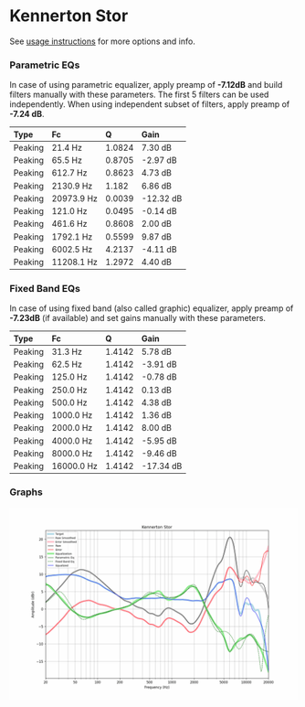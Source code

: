 # Kennerton Stor
See [usage instructions](https://github.com/jaakkopasanen/AutoEq#usage) for more options and info.

### Parametric EQs
In case of using parametric equalizer, apply preamp of **-7.12dB** and build filters manually
with these parameters. The first 5 filters can be used independently.
When using independent subset of filters, apply preamp of **-7.24 dB**.

| Type    | Fc         |      Q | Gain      |
|:--------|:-----------|:-------|:----------|
| Peaking | 21.4 Hz    | 1.0824 | 7.30 dB   |
| Peaking | 65.5 Hz    | 0.8705 | -2.97 dB  |
| Peaking | 612.7 Hz   | 0.8623 | 4.73 dB   |
| Peaking | 2130.9 Hz  | 1.182  | 6.86 dB   |
| Peaking | 20973.9 Hz | 0.0039 | -12.32 dB |
| Peaking | 121.0 Hz   | 0.0495 | -0.14 dB  |
| Peaking | 461.6 Hz   | 0.8608 | 2.00 dB   |
| Peaking | 1792.1 Hz  | 0.5599 | 9.87 dB   |
| Peaking | 6002.5 Hz  | 4.2137 | -4.11 dB  |
| Peaking | 11208.1 Hz | 1.2972 | 4.40 dB   |

### Fixed Band EQs
In case of using fixed band (also called graphic) equalizer, apply preamp of **-7.23dB**
(if available) and set gains manually with these parameters.

| Type    | Fc         |      Q | Gain      |
|:--------|:-----------|:-------|:----------|
| Peaking | 31.3 Hz    | 1.4142 | 5.78 dB   |
| Peaking | 62.5 Hz    | 1.4142 | -3.91 dB  |
| Peaking | 125.0 Hz   | 1.4142 | -0.78 dB  |
| Peaking | 250.0 Hz   | 1.4142 | 0.13 dB   |
| Peaking | 500.0 Hz   | 1.4142 | 4.38 dB   |
| Peaking | 1000.0 Hz  | 1.4142 | 1.36 dB   |
| Peaking | 2000.0 Hz  | 1.4142 | 8.00 dB   |
| Peaking | 4000.0 Hz  | 1.4142 | -5.95 dB  |
| Peaking | 8000.0 Hz  | 1.4142 | -9.46 dB  |
| Peaking | 16000.0 Hz | 1.4142 | -17.34 dB |

### Graphs
![](./Kennerton%20Stor.png)